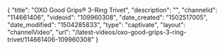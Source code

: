 {
    "title": "OXO Good Grips&reg; 3-Ring Trivet",
    "description": "",
    "channelid": "114661406",
    "videoid": "109960308",
    "date_created": "1502517005",
    "date_modified": "1504285833",
    "type": "captivate",
    "layout": "channelVideo",
    "url": "\/latest-videos\/oxo-good-grips-3-ring-trivet\/114661406-109960308"
}